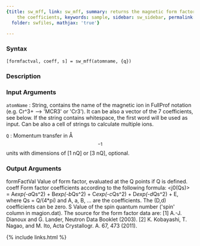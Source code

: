 ```yaml
---
{title: sw_mff, link: sw_mff, summary: returns the magnetic form factor values and
    the coefficients, keywords: sample, sidebar: sw_sidebar, permalink: sw_mff.html,
  folder: swfiles, mathjax: 'true'}

---
```


### Syntax

`[formfactval, coeff, s] = sw_mff(atomname, {q})`

### Description



### Input Arguments

`atomName`
: String, contains the name of the magnetic ion in FullProf
  notation (e.g. Cr^3+ --> 'MCR3' or 'Cr3'). It can be also a
  vector of the 7 coefficients, see below. If the string
  contains whitespace, the first word will be used as input.
  Can be also a cell of strings to calculate multiple ions.

`Q`
: Momentum transfer in Å$$^{-1}$$ units with dimensions of
  [1 nQ] or [3 nQ], optional.

### Output Arguments

formFactVal   Value of form factor, evaluated at the Q points if Q is
              defined.
coeff         Form factor coefficients according to the following
              formula:
              <j0(Qs)> = A*exp(-a*Qs^2) + B*exp(-b*Qs^2) + C*exp(-c*Qs^2) + D*exp(-d*Qs^2) + E,
              where Qs = Q/(4*pi) and A, a, B, ... are the coefficients.
              The (D,d) coefficients can be zero.
S             Value of the spin quantum number ('spin' column in magion.dat).
The source for the form factor data are:
[1] A.-J. Dianoux and G. Lander, Neutron Data Booklet (2003).
[2] K. Kobayashi, T. Nagao, and M. Ito, Acta Crystallogr. A. 67, 473 (2011).

{% include links.html %}
